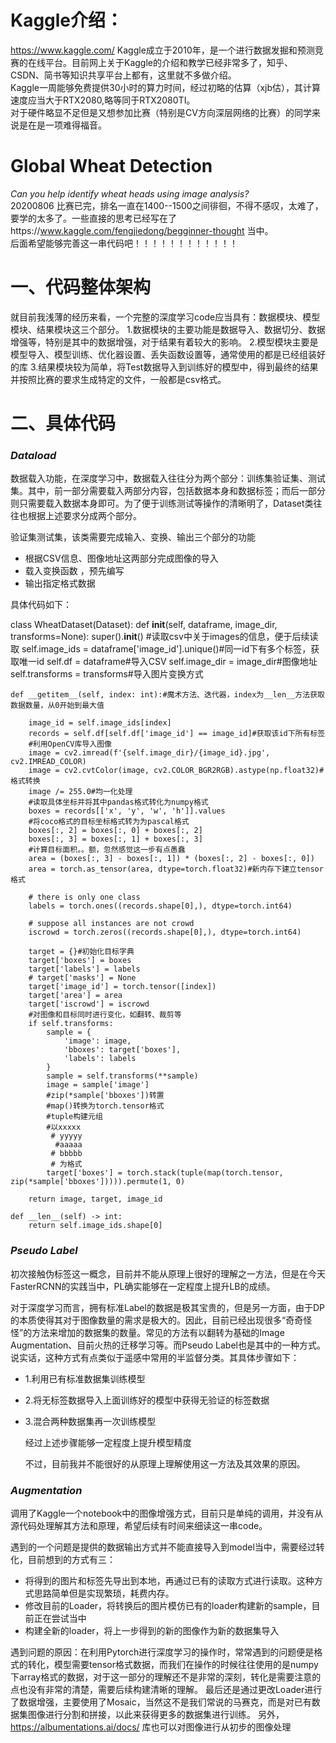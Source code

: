 Kaggle介绍：
=====================

https://www.kaggle.com/
Kaggle成立于2010年，是一个进行数据发掘和预测竞赛的在线平台。目前网上关于Kaggle的介绍和教学已经非常多了，知乎、CSDN、简书等知识共享平台上都有，这里就不多做介绍。   
Kaggle一周能够免费提供30小时的算力时间，经过初略的估算（xjb估），其计算速度应当大于RTX2080,略等同于RTX2080TI。  
对于硬件略显不足但是又想参加比赛（特别是CV方向深层网络的比赛）的同学来说是在是一项难得福音。  

Global Wheat Detection  
=====================

_Can you help identify wheat heads using image analysis?_  
20200806
比赛已完，排名一直在1400--1500之间徘徊，不得不感叹，太难了，要学的太多了。一些直接的思考已经写在了https://www.kaggle.com/fengjiedong/begginner-thought 当中。  
后面希望能够完善这一串代码吧！！！！！！！！！！！！

# 一、代码整体架构  

就目前我浅薄的经历来看，一个完整的深度学习code应当具有：数据模块、模型模块、结果模块这三个部分。
1.数据模块的主要功能是数据导入、数据切分、数据增强等，特别是其中的数据增强，对于结果有着较大的影响。
2.模型模块主要是模型导入、模型训练、优化器设置、丢失函数设置等，通常使用的都是已经组装好的库
3.结果模块较为简单，将Test数据导入到训练好的模型中，得到最终的结果并按照比赛的要求生成特定的文件，一般都是csv格式。
# 二、具体代码

### *Dataload*  


数据载入功能，在深度学习中，数据载入往往分为两个部分：训练集验证集、测试集。其中，前一部分需要载入两部分内容，包括数据本身和数据标签；而后一部分则只需要载入数据本身即可。为了便于训练测试等操作的清晰明了，Dataset类往往也根据上述要求分成两个部分。  

验证集测试集，该类需要完成输入、变换、输出三个部分的功能

* 根据CSV信息、图像地址这两部分完成图像的导入  
* 载入变换函数 ，预先编写
* 输出指定格式数据    

具体代码如下：  

class WheatDataset(Dataset):
    def __init__(self, dataframe, image_dir, transforms=None):
        super().__init__()
		#读取csv中关于images的信息，便于后续读取
        self.image_ids = dataframe['image_id'].unique()#同一id下有多个标签，获取唯一id
        self.df = dataframe#导入CSV
        self.image_dir = image_dir#图像地址
        self.transforms = transforms#导入图片变换方式

    def __getitem__(self, index: int):#魔术方法、迭代器，index为__len__方法获取数据数量，从0开始到最大值

        image_id = self.image_ids[index]
        records = self.df[self.df['image_id'] == image_id]#获取该id下所有标签
		#利用OpenCV库导入图像
        image = cv2.imread(f'{self.image_dir}/{image_id}.jpg', cv2.IMREAD_COLOR)
        image = cv2.cvtColor(image, cv2.COLOR_BGR2RGB).astype(np.float32)#格式转换
        image /= 255.0#均一化处理
		#读取具体坐标并将其中pandas格式转化为numpy格式
        boxes = records[['x', 'y', 'w', 'h']].values
        #将coco格式的目标坐标格式转为为pascal格式
        boxes[:, 2] = boxes[:, 0] + boxes[:, 2]
        boxes[:, 3] = boxes[:, 1] + boxes[:, 3]
        #计算目标面积。。额，忽然感觉这一步有点愚蠢
        area = (boxes[:, 3] - boxes[:, 1]) * (boxes[:, 2] - boxes[:, 0])
        area = torch.as_tensor(area, dtype=torch.float32)#新内存下建立tensor格式

        # there is only one class
        labels = torch.ones((records.shape[0],), dtype=torch.int64)
        
        # suppose all instances are not crowd
        iscrowd = torch.zeros((records.shape[0],), dtype=torch.int64)
        
        target = {}#初始化目标字典
        target['boxes'] = boxes
        target['labels'] = labels
        # target['masks'] = None
        target['image_id'] = torch.tensor([index])
        target['area'] = area
        target['iscrowd'] = iscrowd
		#对图像和目标同时进行变化，如翻转、裁剪等
        if self.transforms:
            sample = {
                'image': image,
                'bboxes': target['boxes'],
                'labels': labels
            }
            sample = self.transforms(**sample)
            image = sample['image']
            #zip(*sample['bboxes'])转置
            #map()转换为torch.tensor格式
            #tuple构建元组
            #以xxxxx
             # yyyyy
              #aaaaa
             # bbbbb
             # 为格式
            target['boxes'] = torch.stack(tuple(map(torch.tensor, zip(*sample['bboxes'])))).permute(1, 0)

        return image, target, image_id

    def __len__(self) -> int:
        return self.image_ids.shape[0]
        
 ### *Pseudo Label*

初次接触伪标签这一概念，目前并不能从原理上很好的理解之一方法，但是在今天FasterRCNN的实践当中，PL确实能够在一定程度上提升LB的成绩。

对于深度学习而言，拥有标准Label的数据是极其宝贵的，但是另一方面，由于DP的本质使得其对于图像数量的需求是极大的。因此，目前已经出现很多“奇奇怪怪”的方法来增加的数据集的数量。常见的方法有以翻转为基础的Image Augmentation、目前火热的迁移学习等。而Pseudo Label也是其中的一种方式。说实话，这种方式有点类似于遥感中常用的半监督分类。其具体步骤如下：

* 1.利用已有标准数据集训练模型

* 2.将无标签数据导入上面训练好的模型中获得无验证的标签数据

* 3.混合两种数据集再一次训练模型  

  经过上述步骤能够一定程度上提升模型精度  

  不过，目前我并不能很好的从原理上理解使用这一方法及其效果的原因。

### *Augmentation* 

调用了Kaggle一个notebook中的图像增强方式，目前只是单纯的调用，并没有从源代码处理解其方法和原理，希望后续有时间来细读这一串code。

遇到的一个问题是提供的数据输出方式并不能直接导入到model当中，需要经过转化，目前想到的方式有三：

* 将得到的图片和标签先导出到本地，再通过已有的读取方式进行读取。这种方式思路简单但是实现繁琐，耗费内存。
* 修改目前的Loader，将转换后的图片模仿已有的loader构建新的sample，目前正在尝试当中
* 构建全新的loader，将上一步得到的新的图像作为新的数据集导入   

遇到问题的原因：在利用Pytorch进行深度学习的操作时，常常遇到的问题便是格式的转化，模型需要tensor格式数据，而我们在操作的时候往往使用的是numpy下array格式的数据，对于这一部分的理解还不是非常的深刻，转化是需要注意的点也没有非常的清楚，需要后续构建清晰的理解。
最后还是通过更改Loader进行了数据增强，主要使用了Mosaic，当然这不是我们常说的马赛克，而是对已有数据集图像进行分割和拼接，以此来获得更多的数据集进行训练。
另外，https://albumentations.ai/docs/ 库也可以对图像进行从初步的图像处理
